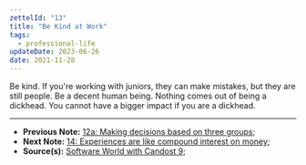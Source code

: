 ```yaml
---
zettelId: "13"
title: "Be Kind at Work"
tags:
  - professional-life
updateDate: 2023-06-26
date: 2021-11-28
---
```


Be kind. If you're working with juniors, they can make mistakes, but they are still people. Be a decent human being. Nothing comes out of being a dickhead. You cannot have a bigger impact if you are a dickhead.

---

- **Previous Note:** [12a: Making decisions based on three groups](/notes/12a/);
- **Next Note:** [14: Experiences are like compound interest on money](/notes/14/);
- **Source(s):** [Software World with Candost 9](/podcast/9-engineering-career-path/);
